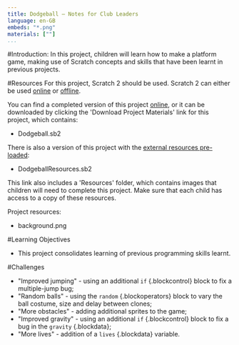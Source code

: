 ```yaml
---
title: Dodgeball — Notes for Club Leaders
language: en-GB
embeds: "*.png"
materials: [""]
...
```


#Introduction:
In this project, children will learn how to make a platform game, making use of Scratch concepts and skills that have been learnt in previous projects.

#Resources
For this project, Scratch 2 should be used. Scratch 2 can either be used <a href="http://scratch.mit.edu/projects/editor/">online</a> or <a href="http://scratch.mit.edu/scratch2download/">offline</a>.

You can find a completed version of this project <a href="http://scratch.mit.edu/projects/39740618/#editor">online</a>, or it can be downloaded by clicking the 'Download Project Materials' link for this project, which contains:

+ Dodgeball.sb2

There is also a version of this project with the <a href="http://scratch.mit.edu/projects/40065008/#editor">external resources pre-loaded</a>:

+ DodgeballResources.sb2 

This link also includes a 'Resources' folder, which contains images that children will need to complete this project. Make sure that each child has access to a copy of these resources.

Project resources:
+ background.png

#Learning Objectives
+ This project consolidates learning of previous programming skills learnt.

#Challenges
+ "Improved jumping" - using an additional `if` {.blockcontrol} block to fix a multiple-jump bug;
+ "Random balls" - using the `random` {.blockoperators} block to vary the ball costume, size and delay between clones;
+ "More obstacles" - adding additional sprites to the game;
+ "Improved gravity" - using an additional `if` {.blockcontrol} block to fix a bug in the `gravity` {.blockdata};
+ "More lives" - addition of a `lives` {.blockdata} variable.

